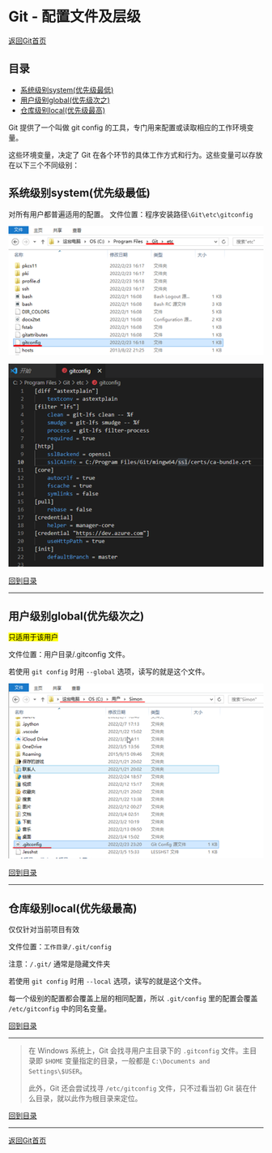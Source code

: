 # Git - 配置文件及层级

[返回Git首页](../git_index.md)

## 目录

  - [系统级别system(优先级最低)](#系统级别system优先级最低)
  - [用户级别global(优先级次之)](#用户级别global优先级次之)
  - [仓库级别local(优先级最高)](#仓库级别local优先级最高)
 

Git 提供了一个叫做 git config 的工具，专门用来配置或读取相应的工作环境变量。
  
这些环境变量，决定了 Git 在各个环节的具体工作方式和行为。这些变量可以存放在以下三个不同级别：

## 系统级别system(优先级最低)
对所有用户都普遍适用的配置。
文件位置：程序安装路径`\Git\etc\gitconfig`

![图片2](../pics/config_file/图片2.png)   

![图片3](../pics/config_file/图片3.png)

[回到目录](#目录)

***  

## 用户级别global(优先级次之) 
<mark>只适用于该用户</mark>

文件位置：用户目录/.gitconfig 文件。  

若使用 `git config` 时用 `--global` 选项，读写的就是这个文件。

![图片4](../pics/config_file/图片4.png)

[回到目录](#目录)

***

## 仓库级别local(优先级最高)

仅仅针对当前项目有效

文件位置：`工作目录/.git/config`

注意：`/.git/` 通常是隐藏文件夹

若使用 `git config` 时用 `--local` 选项，读写的就是这个文件。

每一个级别的配置都会覆盖上层的相同配置，所以 `.git/config` 里的配置会覆盖 `/etc/gitconfig` 中的同名变量。

[回到目录](#目录)

***

>在 Windows 系统上，Git 会找寻用户主目录下的 `.gitconfig` 文件。主目录即 `$HOME` 变量指定的目录，一般都是 `C:\Documents and Settings\$USER`。  
>
>此外，Git 还会尝试找寻 `/etc/gitconfig` 文件，只不过看当初 Git 装在什么目录，就以此作为根目录来定位。

[回到目录](#目录)

***

[返回Git首页](../git_index.md)
